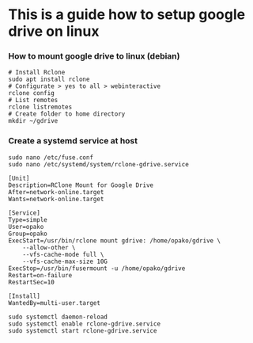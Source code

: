 # This is a guide how to setup google drive on linux
### How to mount google drive to linux (debian)
```
# Install Rclone
sudo apt install rclone
# Configurate > yes to all > webinteractive
rclone config
# List remotes
rclone listremotes
# Create folder to home directory
mkdir ~/gdrive
```
### Create a systemd service at host
```
sudo nano /etc/fuse.conf
sudo nano /etc/systemd/system/rclone-gdrive.service
```
```
[Unit]
Description=RClone Mount for Google Drive
After=network-online.target
Wants=network-online.target

[Service]
Type=simple
User=opako
Group=opako
ExecStart=/usr/bin/rclone mount gdrive: /home/opako/gdrive \
    --allow-other \
    --vfs-cache-mode full \
    --vfs-cache-max-size 10G
ExecStop=/usr/bin/fusermount -u /home/opako/gdrive
Restart=on-failure
RestartSec=10

[Install]
WantedBy=multi-user.target
```
```
sudo systemctl daemon-reload
sudo systemctl enable rclone-gdrive.service
sudo systemctl start rclone-gdrive.service
```

